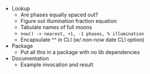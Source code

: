 - Lookup
  - Are phases equally spaced out?
  - Figure out illumination fraction equation
  - Tabulate names of full moons
  - `now() -> nearest, +1, -1 phases, % illumination`
  - Encapsulate ^^ in CLI (w/ non-now date CLI option)
- Package
  - Put all this in a package with no lib dependencies
- Documentation
  - Example invocation and result
